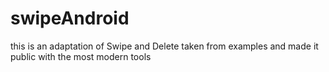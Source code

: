 # swipeAndroid
this is an adaptation of Swipe and Delete taken from examples and made it public with the most modern tools

